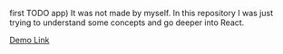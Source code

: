 first TODO app) It was not made by myself. In this repository I was just trying to understand some concepts and go deeper into React.

[Demo Link](https://ernestmk1.github.io/react-gh-pages)
